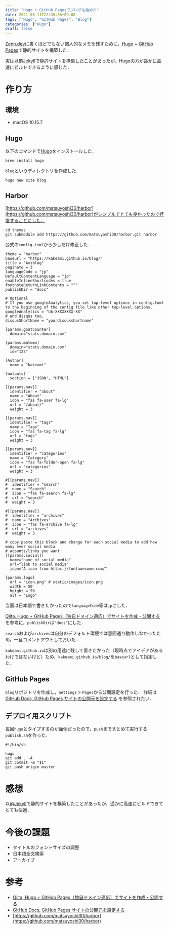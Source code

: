 ```yaml
---
title: "Hugo + GitHub Pagesでブログを始めた"
date: 2021-08-11T22:35:56+09:00
tags: ["Hugo", "GitHub Pages", "Blog"]
categories: ["Hugo"]
draft: false
---
```


[Zenn.dev](https://zenn.dev/)に書くほどでもない個人的なメモを残すために，[Hugo](https://gohugo.io/) + [GitHub Pages](https://docs.github.com/ja/pages)で静的サイトを構築した．
<!--more-->

実は以前[Jekyll](http://jekyllrb-ja.github.io/)で静的サイトを構築したことがあったが，Hugoの方が遥かに高速にビルドできるように感じた．

# 作り方

## 環境

- macOS 10.15.7

## Hugo

以下のコマンドで[Hugo](https://gohugo.io/)をインストールした．

```
brew install hugo
```

`blog`というディレクトリを作成した．

```
hugo new site blog
```

## Harbor

[https://github.com/matsuyoshi30/harbor](https://github.com/matsuyoshi30/harbor)がシンプルでとても良かったので拝借することにした．

```
cd themes
git submodule add https://github.com/matsuyoshi30/harbor.git harbor
```

公式の`config.toml`から少しだけ修正した．

```
theme = "harbor"
baseurl = "https://kakeami.github.io/blog/"
title = "Amiblog"
paginate = 3
languageCode = "jp"
DefaultContentLanguage = "jp"
enableInlineShortcodes = true
footnoteReturnLinkContents = "^"
publishDir = "docs"

# Optional
# If you use googleAnalytics, you set top-level options in config.toml to the beginning of the config file like other top-level options.
googleAnalytics = "UA-XXXXXXXX-XX"
# and disqus too.
disqusShortName = "yourdisqusshortname"

[params.goatcounter]
  domain="stats.domain.com"

[params.matomo]
  domain="stats.domain.com"
  id="123"

[Author]
  name = "kakeami"

[outputs]
  section = ["JSON", "HTML"]

[[params.nav]]
  identifier = "about"
  name = "About"
  icon = "fas fa-user fa-lg"
  url = "/about/"
  weight = 3

[[params.nav]]
  identifier = "tags"
  name = "Tags"
  icon = "fas fa-tag fa-lg"
  url = "tags"
  weight = 3

[[params.nav]]
  identifier = "categories"
  name = "Category"
  icon = "fas fa-folder-open fa-lg"
  url = "categories"
  weight = 3

#[[params.nav]]
#  identifier = "search"
#  name = "Search"
#  icon = "fas fa-search fa-lg"
#  url = "search"
#  weight = 3

#[[params.nav]]
#  identifier = "archives"
#  name = "Archives"
#  icon = "fas fa-archive fa-lg"
#  url = "archives"
#  weight = 3

# copy paste this block and change for each social media to add how many ever social media
# acounts/links you want
[[params.social]]
  name="name of social media"
  url="link to social media"
  icon="A icon from https://fontawesome.com/"

[params.logo]
  url = "icon.png" # static/images/icon.png
  width = 50
  height = 50
  alt = "Logo"
```

当面は日本語で書きたかったので`languageCode`等は`jp`にした．

[Qiita, Hugo + GitHub Pages（独自ドメイン適応）でサイトを作成・公開する](https://qiita.com/ysdyt/items/a581277dd1312a0e83c3)
を参考に，`publishDir`は`"docs"`にした．

`search`および`archives`は自分のデフォルト環境では意図通り動作しなかったため，一旦コメントアウトしておいた．

`kakeami.github.io`は別の用途に残して置きたかった（現時点でアイデアがあるわけではないけど）ため，`kakeami.github.io/blog/`を`baseurl`として指定した．

## GitHub Pages

`blog`リポジトリを作成し，`Settings` > `Pages`から公開設定を行った．
詳細は
[GitHub Docs, GitHub Pages サイトの公開元を設定する](https://docs.github.com/ja/pages/getting-started-with-github-pages/configuring-a-publishing-source-for-your-github-pages-site)
を参照されたい．

## デプロイ用スクリプト

毎回`hugo`とタイプするのが面倒だったので，`push`までまとめて実行する`publish.sh`を作った．

```
#!/bin/sh

hugo
git add . -A
git commit -m "$1"
git push origin master
```

# 感想

以前[Jekyll](http://jekyllrb-ja.github.io/)で静的サイトを構築したことがあったが，遥かに高速にビルドできてとても快適．

# 今後の課題

- タイトルのフォントサイズの調整
- 日本語全文検索
- アーカイブ

# 参考

- [Qiita, Hugo + GitHub Pages（独自ドメイン適応）でサイトを作成・公開する](https://qiita.com/ysdyt/items/a581277dd1312a0e83c3)
- [GitHub Docs, GitHub Pages サイトの公開元を設定する](https://docs.github.com/ja/pages/getting-started-with-github-pages/configuring-a-publishing-source-for-your-github-pages-site)
- [https://github.com/matsuyoshi30/harbor](https://github.com/matsuyoshi30/harbor)

